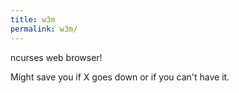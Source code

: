 ```yaml
---
title: w3m
permalink: w3m/
---
```


ncurses web browser!

Might save you if X goes down or if you can't have it.
